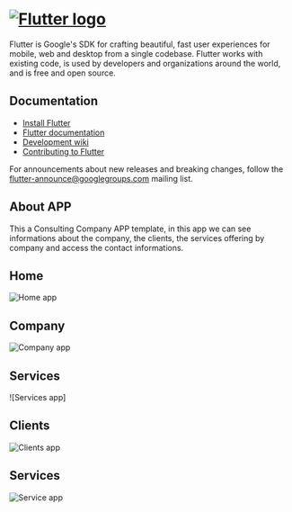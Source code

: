 # [![Flutter logo][]][flutter.dev]

Flutter is Google's SDK for crafting beautiful, fast user experiences for
mobile, web and desktop from a single codebase. Flutter works with existing
code, is used by developers and organizations around the world, and is free
and open source.

## Documentation

* [Install Flutter](https://flutter.dev/get-started/)
* [Flutter documentation](https://flutter.dev/docs)
* [Development wiki](https://github.com/flutter/flutter/wiki)
* [Contributing to Flutter](https://github.com/flutter/flutter/blob/master/CONTRIBUTING.md)

For announcements about new releases and breaking changes, follow the
[flutter-announce@googlegroups.com](https://groups.google.com/forum/#!forum/flutter-announce)
mailing list.

## About APP

This a Consulting Company APP template, in this app we can see informations about the company, the clients,
the services offering by company and access the contact informations.

## Home

![Home app]

## Company

![Company app]

## Services

![Services app]

## Clients

![Clients app]

## Services

![Service app]

[Home app]: https://raw.githubusercontent.com/serginhosue/my-assets/master/images/app-atm-consulting/home-screen.png
[Clients app]: https://raw.githubusercontent.com/serginhosue/my-assets/master/images/app-atm-consulting/clients-screen.png
[Company app]: https://raw.githubusercontent.com/serginhosue/my-assets/master/images/app-atm-consulting/company-screen.png
[Contact app]: https://raw.githubusercontent.com/serginhosue/my-assets/master/images/app-atm-consulting/contact-screen.png
[Service app]: https://raw.githubusercontent.com/serginhosue/my-assets/master/images/app-atm-consulting/service-screen.png

[Flutter logo]: https://raw.githubusercontent.com/flutter/website/master/src/_assets/image/flutter-lockup.png
[flutter.dev]: https://flutter.dev
[Build Status - Cirrus]: https://api.cirrus-ci.com/github/flutter/flutter.svg
[Build status]: https://cirrus-ci.com/github/flutter/flutter/master
[Gitter Channel]: https://badges.gitter.im/flutter/flutter.svg
[Gitter badge]: https://gitter.im/flutter/flutter?utm_source=badge&utm_medium=badge&utm_campaign=pr-badge&utm_content=badge
[Reflectly hero image]: https://github.com/flutter/website/blob/master/src/images/homepage/reflectly-hero-600px.png

